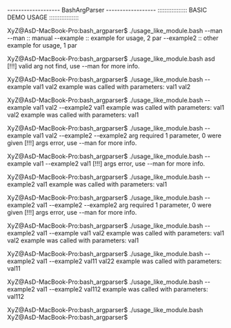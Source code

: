 ------------------- BashArgParser ------------------
::::::::::::::::: BASIC DEMO USAGE :::::::::::::::::

XyZ@AsD-MacBook-Pro:bash_argparser$ ./usage_like_module.bash --man
--man		::	manual 
--example	::	example for usage,  2 par
--example2	::	other example for usage, 1 par

XyZ@AsD-MacBook-Pro:bash_argparser$ ./usage_like_module.bash asd
[!!!] valid arg not find, use --man for more info.

XyZ@AsD-MacBook-Pro:bash_argparser$ ./usage_like_module.bash --example val1 val2
example was called with parameters: val1 val2 

XyZ@AsD-MacBook-Pro:bash_argparser$ ./usage_like_module.bash --example val1 val2 --example2 val1
example was called with parameters: val1 val2 
example was called with parameters: val1 

XyZ@AsD-MacBook-Pro:bash_argparser$ ./usage_like_module.bash --example val1 val2 --example2
--example2 arg required 1 parameter, 0 were given
[!!!] args error, use --man for more info.

XyZ@AsD-MacBook-Pro:bash_argparser$ ./usage_like_module.bash --example val1 --example2 val1
[!!!] args error, use --man for more info.

XyZ@AsD-MacBook-Pro:bash_argparser$ ./usage_like_module.bash --example2 val1
example was called with parameters: val1 

XyZ@AsD-MacBook-Pro:bash_argparser$ ./usage_like_module.bash --example2 val1 --example2 
--example2 arg required 1 parameter, 0 were given
[!!!] args error, use --man for more info.

XyZ@AsD-MacBook-Pro:bash_argparser$ ./usage_like_module.bash --example2 val1 --example val1 val2
example was called with parameters: val1 val2 
example was called with parameters: val1 

XyZ@AsD-MacBook-Pro:bash_argparser$ ./usage_like_module.bash --example2 val1 --example2 val11 val22
example was called with parameters: val11 

XyZ@AsD-MacBook-Pro:bash_argparser$ ./usage_like_module.bash --example2 val1 --example2 val112
example was called with parameters: val112 

XyZ@AsD-MacBook-Pro:bash_argparser$ ./usage_like_module.bash
XyZ@AsD-MacBook-Pro:bash_argparser$
